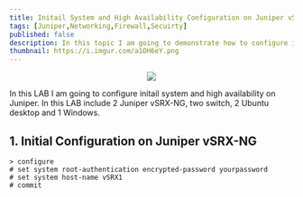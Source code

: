 ```yaml
---
title: Initail System and High Availability Configuration on Juniper vSRX
tags: [Juniper,Networking,Firewall,Secuirty]
published: false
description: In this topic I am going to demonstrate how to configure initail system and high availability on Juniper vSRX-NG on Junos 21.2R1.10. 
thumbnail: https://i.imgur.com/a1OH6eY.png
---
```


<p align = "center">
<img src = "https://i.imgur.com/a1OH6eY.png">
</p>

In this LAB I am going to configure initail system and high availability on Juniper. In this LAB include 2 Juniper vSRX-NG, two switch, 2 Ubuntu desktop and 1 Windows.

## [](#header-2) 1. Initial Configuration on Juniper vSRX-NG
```
> configure
# set system root-authentication encrypted-password yourpassword
# set system host-name vSRX1
# commit
```
